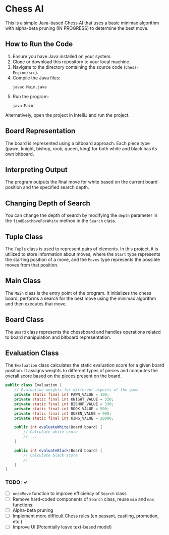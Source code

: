 # Chess AI

This is a simple Java-based Chess AI that uses a basic minimax algorithm with alpha-beta pruning (IN PROGRESS) to determine the best move.

## How to Run the Code

1. Ensure you have Java installed on your system.
2. Clone or download this repository to your local machine.
3. Navigate to the directory containing the source code (`Chess-Engine/src`).
4. Compile the Java files:
    ```
    javac Main.java
    ```
5. Run the program:
    ```
    java Main
    ```
Alternatively, open the project in IntelliJ and run the project. 
## Board Representation

The board is represented using a bitboard approach. Each piece type (pawn, knight, bishop, rook, queen, king) for both white and black has its own bitboard.

## Interpreting Output

The program outputs the final move for white based on the current board position and the specified search depth.

## Changing Depth of Search

You can change the depth of search by modifying the `depth` parameter in the `findBestMoveForWhite` method in the `Search` class. 

## Tuple Class

The `Tuple` class is used to represent pairs of elements. In this project, it is utilized to store information about moves, where the `Start` type represents the starting position of a move, and the `Moves` type represents the possible moves from that position.

## Main Class

The `Main` class is the entry point of the program. It initializes the chess board, performs a search for the best move using the minimax algorithm and then executes that move.

## Board Class

The `Board` class represents the chessboard and handles operations related to board manipulation and bitboard representation.

## Evaluation Class

The `Evaluation` class calculates the static evaluation score for a given board position. It assigns weights to different types of pieces and computes the overall score based on the pieces present on the board.

```java
public class Evaluation {
    // Evaluation weights for different aspects of the game
    private static final int PAWN_VALUE = 100;
    private static final int KNIGHT_VALUE = 320;
    private static final int BISHOP_VALUE = 330;
    private static final int ROOK_VALUE = 500;
    private static final int QUEEN_VALUE = 900;
    private static final int KING_VALUE = 20000;

    public int evaluateWhite(Board board) {
        // Calculate white score
        // ...
    }

    public int evaluateBlack(Board board) {
        // Calculate black score
        // ...
    }
}
```
### TODO: ✓
- [ ] `undoMove` function to improve efficiency of `Search` class
- [ ] Remove hard-coded components of `Search` class, reuse `min` and `max` functions
- [ ] Alpha-beta pruning
- [ ] Implement more difficult Chess rules (en passant, castling, promotion, etc.)
- [ ] Improve UI (Potentially leave text-based model)
